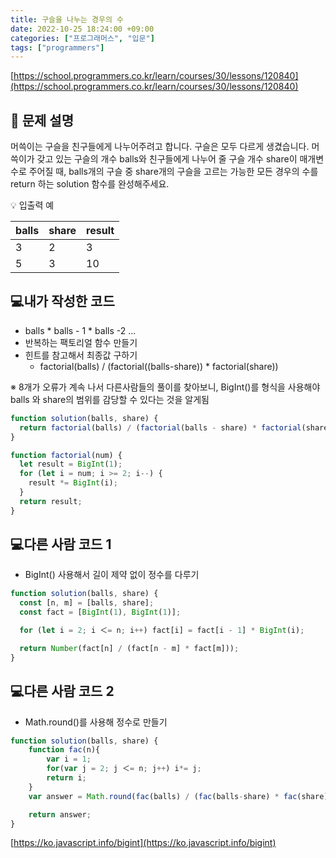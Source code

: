 ```yaml
---
title: 구슬을 나누는 경우의 수
date: 2022-10-25 18:24:00 +09:00
categories: ["프로그래머스", "입문"]
tags: ["programmers"]
---
```


[https://school.programmers.co.kr/learn/courses/30/lessons/120840](https://school.programmers.co.kr/learn/courses/30/lessons/120840)

## 📔 문제 설명

머쓱이는 구슬을 친구들에게 나누어주려고 합니다. 구슬은 모두 다르게 생겼습니다. 머쓱이가 갖고 있는 구슬의 개수 balls와 친구들에게 나누어 줄 구슬 개수 share이 매개변수로 주어질 때, balls개의 구슬 중 share개의 구슬을 고르는 가능한 모든 경우의 수를 return 하는 solution 함수를 완성해주세요.

💡 입출력 예

| balls | share | result |
| ----- | ----- | ------ |
| 3     | 2     | 3      |
| 5     | 3     | 10     |

## 💻내가 작성한 코드

- balls \* balls - 1 \* balls -2 ...
- 반복하는 팩토리얼 함수 만들기
- 힌트를 참고해서 최종값 구하기
  - factorial(balls) / (factorial((balls-share)) \* factorial(share))

※ 8개가 오류가 계속 나서 다른사람들의 풀이를 찾아보니, BigInt()를 형식을 사용해야 balls 와 share의 범위를 감당할 수 있다는 것을 알게됨

```js
function solution(balls, share) {
  return factorial(balls) / (factorial(balls - share) * factorial(share));
}

function factorial(num) {
  let result = BigInt(1);
  for (let i = num; i >= 2; i--) {
    result *= BigInt(i);
  }
  return result;
}
```

## 💻다른 사람 코드 1

- BigInt() 사용해서 길이 제약 없이 정수를 다루기

```js
function solution(balls, share) {
  const [n, m] = [balls, share];
  const fact = [BigInt(1), BigInt(1)];

  for (let i = 2; i ＜= n; i++) fact[i] = fact[i - 1] * BigInt(i);

  return Number(fact[n] / (fact[n - m] * fact[m]));
}
```

## 💻다른 사람 코드 2

- Math.round()를 사용해 정수로 만들기

```js
function solution(balls, share) {
    function fac(n){
        var i = 1;
        for(var j = 2; j ＜= n; j++) i*= j;
        return i;
    }
    var answer = Math.round(fac(balls) / (fac(balls-share) * fac(share)));

    return answer;
}
```

[https://ko.javascript.info/bigint](https://ko.javascript.info/bigint)
